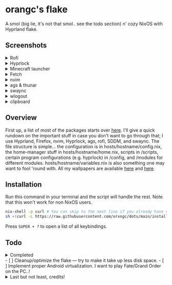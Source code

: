 # orangc's flake
A smol (big lie, it's not that smol.. see the todo section) n' cozy NixOS with Hyprland flake.

## Screenshots
<details> 
<summary>Rofi</summary>

![Bindings](https://raw.githubusercontent.com/orxngc/dots/anacreon/assets/bindings.png)
![Application launcher](https://raw.githubusercontent.com/orxngc/dots/anacreon/assets/application-launcher.png)
![Wallpaper selector](https://raw.githubusercontent.com/orxngc/dots/anacreon/assets/wallpaper-selector.png)
</details>
<details>
<summary>Hyprlock</summary>

![Lockscreen 2](https://raw.githubusercontent.com/orxngc/dots/anacreon/assets/lockscreen-2.png)
</details>
<details> 
<summary>Minecraft launcher</summary>

![Minecraft launcher](https://raw.githubusercontent.com/orxngc/dots/anacreon/assets/minecraft-launcher.png)
</details>
<details> 
<summary>Fetch</summary>

![Fetch](https://raw.githubusercontent.com/orxngc/dots/anacreon/assets/fetch.png)
</details>
<details> 
<summary>nvim</summary>

![nvim](https://raw.githubusercontent.com/orxngc/dots/anacreon/assets/nvim.png)
</details>
<details> 
<summary>ags & thunar</summary>

![ags & thunar](https://raw.githubusercontent.com/orxngc/dots/anacreon/assets/ags-thunar.png)
</details>
<details> 
<summary>swaync</summary>

![swaync](https://raw.githubusercontent.com/orxngc/dots/anacreon/assets/swaync.png)
</details>
<details> 
<summary>wlogout</summary>

![wlogout](https://raw.githubusercontent.com/orxngc/dots/anacreon/assets/wlogout.png)
</details>
<details> 
<summary>clipboard</summary>

![clipse](https://raw.githubusercontent.com/orxngc/dots/anacreon/assets/clipse.png)
</details>

## Overview
First up, a list of most of the packages starts over [here](https://github.com/orxngc/dots/blob/main/hosts/anacreon/config.nix#L192). I'll give a quick rundown on the important stuff in case you don't want to go through that; I use Hyprland, Firefox, nvim, Hyprlock, ags, rofi, SDDM, and swaync. The file structure is simple... the configuration is in hosts/hostname/config.nix, the home-manager stuff in hosts/hostname/home.nix, scripts in /scripts, certain program configurations (e.g. hyprlock) in /config, and /modules for different modules. hosts/hostname/variables.nix is also something one may want to fool 'round with. All my wallpapers are available [here](https://github.com/orxngc/walls) and [here](https://github.com/orxngc/walls-catppuccin-mocha).

## Installation
Run this command in your terminal and the script will handle the rest. Note that this won't work for non NixOS users.

```sh
nix-shell -p curl # You can skip to the next line if you already have curl installed.
sh <(curl -L https://raw.githubusercontent.com/orxngc/dots/main/install.sh) # Worried that I'm putting a virus in your PC? Read the code here to be sure: github.com/orxngc/dots/blob/main/install.sh
```

Press `SUPER + ?` to open a list of all keybindings.
 
## Todo
<details> 
<summary>Completed</summary>
- [x] ~~Write an installation script.~~
- [x] ~~Create a rofi wallpaper selector thing.~~
- [x] ~~Make swaync notifications pretty.~~
- [x] ~~Make those annoying folders in $HOME disappear, they aren't welcome.~~
- [x] ~~Add something that lists all the keybindings.~~
- [x] ~~Move back to SDDM or some other DM because I want something pretty.~~
- [x] ~~Update README screenshots / add a video showcase.~~
</details>
- [ ] Cleanup/optimize the flake — try to make it take up less disk space.
- [ ] Implement proper Android virtualization. I want to play Fate/Grand Order on the PC..!

<details>
<summary>Last but not least, credits!</summary>
*An important note: many of the configurations in my dots are modified from __many__ other opensource dotfile repositories. Without those, this wouldn't be possible!*
- https://gitlab.com/Zaney/zaneyos
- https://github.com/Jas-SinghFSU/HyprPanel
- https://github.com/MrVivekRajan/Hypr-Dots
- https://github.com/prasanthrangan/hyprdots
- https://github.com/elythh/nixvim
</details>
